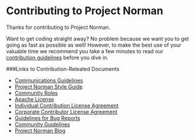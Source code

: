 # Contributing to Project Norman

Thanks for contributing to Project Norman.

Want to get coding straight away? No problem because we want you to get going as fast as possible as well! However, to make the best use of your valuable time we recommend you take a few minutes to read our [contribution guidelines](https://github.wdf.sap.corp/Norman/Norman/wiki/Contribution-Guidelines) before you dive in. 

###Links to Contribution-Releated Documents

+ [Communications Guidelines](https://github.wdf.sap.corp/Norman/Norman/wiki/Communication-Guidelines)
+ [Project Norman Style Guide](https://github.wdf.sap.corp/Norman/Norman/wiki/Project-Norman-Style-Guide)
+ [Community Roles](https://github.wdf.sap.corp/Norman/Norman/blob/master/Community%20Roles.md)
+ [Apache License](https://github.wdf.sap.corp/Norman/Norman/wiki/License)
+ [Individual Contribution License Agreement](https://github.wdf.sap.corp/Norman/Norman/blob/master/docs/SAP%20License%20Agreements/SAP%2BIndividual%2BContributor%2BLicense%2BAgreement.pdf) 
+ [Corporate Contributor License Agreement](https://github.wdf.sap.corp/Norman/Norman/blob/master/docs/SAP%20License%20Agreements/SAP%2BCorporate%2BContributor%2BLicense%2BAgreement.pdf) 
+ [Guidelines for Bug Reports](https://github.wdf.sap.corp/Norman/Norman/wiki/Guidelines-for-Bug-Reports)
+ [Community Guidelines](https://github.wdf.sap.corp/Norman/Norman/wiki/Community-Guidelines)
+ [Project Norman Blog](https://norman-blog.mo.sap.corp)
